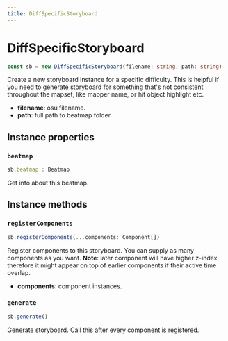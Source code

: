 ```yaml
---
title: DiffSpecificStoryboard
---
```


# DiffSpecificStoryboard

```typescript
const sb = new DiffSpecificStoryboard(filename: string, path: string)
```

Create a new storyboard instance for a specific difficulty. This is helpful if you need to generate storyboard for something that's not consistent throughout the mapset, like mapper name, or hit object highlight etc.

- **filename**: osu filename.
- **path**: full path to beatmap folder.

## Instance properties
### `beatmap`
```ts
sb.beatmap : Beatmap
```
Get info about this beatmap.

## Instance methods

### `registerComponents`

```typescript
sb.registerComponents(...components: Component[])
```
Register components to this storyboard. You can supply as many components as you want. **Note**: later component will have higher z-index therefore it might appear on top of earlier components if their active time overlap.

- **components**: component instances.

### `generate`
```typescript
sb.generate()
```
Generate storyboard. Call this after every component is registered.
